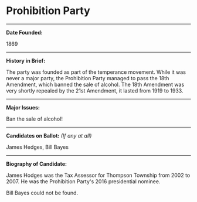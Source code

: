 # Prohibition Party

---

**Date Founded:**

1869

---

**History in Brief:**

The party was founded as part of the temperance movement.
While it was never a major party, the Prohibition Party managed to pass the 18th Amendment, which banned the sale of alcohol.
The 18th Amendment was very shortly repealed by the 21st Amendment, it lasted from 1919 to 1933.

---

**Major Issues:**

Ban the sale of alcohol!

---

**Candidates on Ballot:** *(If any at all)*

James Hedges, Bill Bayes

---

**Biography of Candidate:**

James Hodges was the Tax Assessor for Thompson Township from 2002 to 2007.
He was the Prohibition Party's 2016 presidential nominee.

Bill Bayes could not be found.
